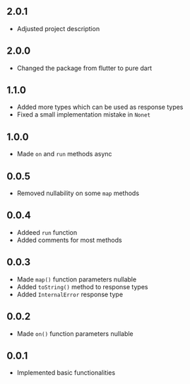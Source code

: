 ## 2.0.1

- Adjusted project description

## 2.0.0

- Changed the package from flutter to pure dart

## 1.1.0

- Added more types which can be used as response types
- Fixed a small implementation mistake in `Nonet`

## 1.0.0

- Made `on` and `run` methods async

## 0.0.5

- Removed nullability on some `map` methods

## 0.0.4

- Addeed `run` function
- Added comments for most methods

## 0.0.3

- Made `map()` function parameters nullable
- Added `toString()` method to response types
- Added `InternalError` response type

## 0.0.2

- Made `on()` function parameters nullable

## 0.0.1

- Implemented basic functionalities
